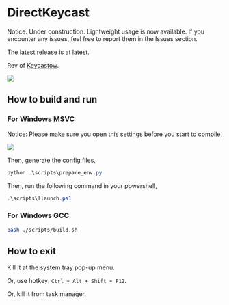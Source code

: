 # DirectKeycast

Notice: Under construction. Lightweight usage is now available. If you encounter any issues, feel free to report them in the Issues section.

The latest release is at [latest](https://github.com/lsq/DirectKeycast/releases/tag/latest).

Rev of [Keycastow](https://github.com/brookhong/KeyCastOW).

![](https://i.postimg.cc/VLGnmh7W/image.png)

## How to build and run

### For Windows MSVC
Notice: Please make sure you open this settings before you start to compile,

![](https://github.com/user-attachments/assets/6fd14c4e-b09c-421e-8263-f35b8251a732)

Then, generate the config files,

```powershell
python .\scripts\prepare_env.py
```

Then, run the following command in your powershell,

```powershell
.\scripts\llaunch.ps1
```

### For Windows GCC

```bash
bash ./scripts/build.sh
```

## How to exit

Kill it at the system tray pop-up menu.

Or, use hotkey: `Ctrl + Alt + Shift + F12`.

Or, kill it from task manager.
